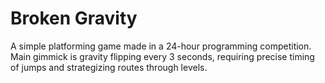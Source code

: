 # Broken Gravity

A simple platforming game made in a 24-hour programming competition. Main gimmick is gravity flipping every 3 seconds, requiring precise timing of jumps and strategizing routes through levels.
